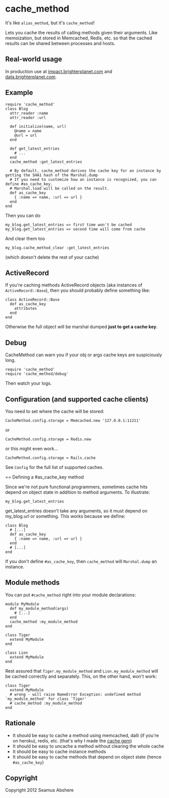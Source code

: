 # cache_method

It's like `alias_method`, but it's `cache_method`!

Lets you cache the results of calling methods given their arguments. Like memoization, but stored in Memcached, Redis, etc. so that the cached results can be shared between processes and hosts.

## Real-world usage

In production use at [impact.brighterplanet.com](http://impact.brighterplanet.com) and [data.brighterplanet.com](http://data.brighterplanet.com).

## Example

    require 'cache_method'
    class Blog
      attr_reader :name
      attr_reader :url

      def initialize(name, url)
        @name = name
        @url = url
      end

      def get_latest_entries
        # ...
      end
      cache_method :get_latest_entries

      # By default, cache_method derives the cache key for an instance by getting the SHA1 hash of the Marshal.dump
      # If you need to customize how an instance is recognized, you can define #as_cache_key.
      # Marshal.load will be called on the result.
      def as_cache_key
        { :name => name, :url => url }
      end
    end

Then you can do

    my_blog.get_latest_entries => first time won't be cached
    my_blog.get_latest_entries => second time will come from cache

And clear them too

    my_blog.cache_method_clear :get_latest_entries

(which doesn't delete the rest of your cache)

## ActiveRecord

If you're caching methods ActiveRecord objects (aka instances of `ActiveRecord::Base`), then you should probably define something like:

    class ActiveRecord::Base
      def as_cache_key
        attributes
      end
    end

Otherwise the full object will be marshal dumped **just to get a cache key**.

## Debug

CacheMethod can warn you if your obj or args cache keys are suspiciously long.

    require 'cache_method'
    require 'cache_method/debug'

Then watch your logs.

## Configuration (and supported cache clients)

You need to set where the cache will be stored:

    CacheMethod.config.storage = Memcached.new '127.0.0.1:11211'

or

    CacheMethod.config.storage = Redis.new

or this might even work...

    CacheMethod.config.storage = Rails.cache

See `Config` for the full list of supported caches.

== Defining a #as_cache_key method

Since we're not pure functional programmers, sometimes cache hits depend on object state in addition to method arguments. To illustrate:

    my_blog.get_latest_entries

get_latest_entries doesn't take any arguments, so it must depend on my_blog.url or something. This works because we define:

    class Blog
      # [...]
      def as_cache_key
        { :name => name, :url => url }
      end
      # [...]
    end

If you don't define `#as_cache_key`, then `cache_method` will `Marshal.dump` an instance.

## Module methods

You can put `#cache_method` right into your module declarations:

    module MyModule
      def my_module_method(args)
        # [...]
      end
      cache_method :my_module_method
    end

    class Tiger
      extend MyModule
    end
    
    class Lion
      extend MyModule
    end
    
Rest assured that `Tiger.my_module_method` and `Lion.my_module_method` will be cached correctly and separately. This, on the other hand, won't work:

    class Tiger
      extend MyModule
      # wrong - will raise NameError Exception: undefined method `my_module_method' for class `Tiger'
      # cache_method :my_module_method
    end

## Rationale

* It should be easy to cache a method using memcached, dalli (if you're on heroku), redis, etc. (that's why I made the [cache gem](https://rubygems.org/gems/cache))
* It should be easy to uncache a method without clearing the whole cache
* It should be easy to cache instance methods
* It should be easy to cache methods that depend on object state (hence `#as_cache_key`)

## Copyright

Copyright 2012 Seamus Abshere
